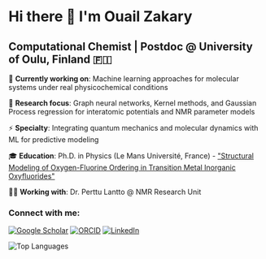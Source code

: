 # Hi there 👋 I'm Ouail Zakary

## Computational Chemist | Postdoc @ University of Oulu, Finland 🇫🇮

🔭 **Currently working on**: Machine learning approaches for molecular systems under real physicochemical conditions

🌱 **Research focus**: Graph neural networks, Kernel methods, and Gaussian Process regression for interatomic potentials and NMR parameter models

⚡ **Specialty**: Integrating quantum mechanics and molecular dynamics with ML for predictive modeling

🎓 **Education**: Ph.D. in Physics (Le Mans Université, France) - ["Structural Modeling of Oxygen-Fluorine Ordering in Transition Metal Inorganic Oxyfluorides"](https://theses.hal.science/tel-04412685/)

👨‍🔬 **Working with**: Dr. Perttu Lantto @ NMR Research Unit

### Connect with me:
[![Google Scholar](https://img.shields.io/badge/Google%20Scholar-4285F4?style=for-the-badge&logo=google-scholar&logoColor=white)](https://scholar.google.com/citations?user=kKUFATIAAAAJ&hl=en)
[![ORCID](https://img.shields.io/badge/ORCID-A6CE39?style=for-the-badge&logo=orcid&logoColor=white)](https://orcid.org/0000-0002-7793-3306)
[![LinkedIn](https://img.shields.io/badge/LinkedIn-0077B5?style=for-the-badge&logo=linkedin&logoColor=white)](https://www.linkedin.com/in/ouail-zakary-a63a521b9/)

![Top Languages](https://github-readme-stats.vercel.app/api/top-langs/?username=ozakary&layout=compact&theme=dark)
